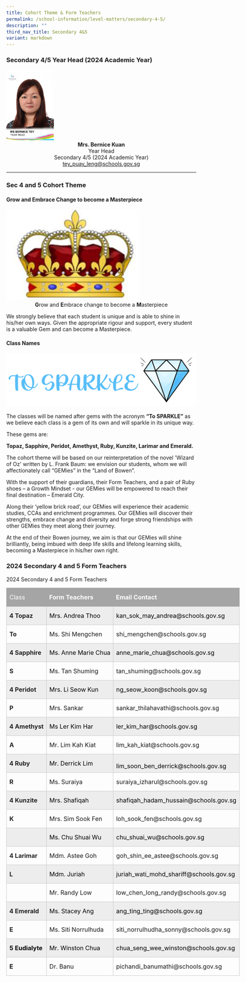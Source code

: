 ```yaml
---
title: Cohort Theme & Form Teachers
permalink: /school-information/level-matters/secondary-4-5/
description: ""
third_nav_title: Secondary 4&5
variant: markdown
---
```

### Secondary 4/5 Year Head (2024 Academic Year)

<img style="width:25%" src="/images/Our%20People/MS-BERNICE-TEY.jpeg">

<center><b>Mrs. Bernice Kuan</b><br>
Year Head <br>
Secondary 4/5 (2024 Academic Year)<br>
<a href="tey_puay_leng@schools.gov.sg">tey_puay_leng@schools.gov.sg</a></center>

<hr>

### Sec 4 and 5  Cohort Theme

#### Grow and Embrace Change to become a Masterpiece


<img style="width:70%" src="/images/Level%20Matters/S4n5/2024%20sec4n5%20cohort%20moto.jpg">

<center><b>G</b>row and <b>E</b>mbrace change to become a <b>M</b>asterpiece</center>
		 
We strongly believe that each student is unique and is able to shine in his/her own ways. Given the appropriate rigour and support, every student is a valuable Gem and can become a Masterpiece. 

  
#### Class Names

![](/images/Level%20Matters/S4n5/To_Sparkle_Transp.png)

The classes will be named after gems with the acronym&nbsp;**“To SPARKLE”**&nbsp;as we believe each class is a gem of its own and will sparkle in its unique way.
  

These gems are:&nbsp;

**Topaz, Sapphire, Peridot, Amethyst, Ruby, Kunzite, Larimar and Emerald.**

The cohort theme will be based on our reinterpretation of the novel 'Wizard of Oz' written by L. Frank Baum: we envision our students, whom we will affectionately call “GEMies” in the “Land of Bowen”.&nbsp;

With the support of their guardians, their Form Teachers, and a pair of Ruby shoes – a Growth Mindset - our GEMies will be empowered to reach their final destination – Emerald City.

Along their ‘yellow brick road’, our GEMies will experience their academic studies, CCAs and enrichment programmes. Our GEMies will discover their strengths, embrace change and diversity and forge strong friendships with other GEMies they meet along their journey.

At the end of their Bowen journey, we aim is that our GEMies will shine brilliantly, being imbued with deep life skills and lifelong learning skills, becoming a Masterpiece in his/her own right.

### 2024 Secondary 4 and 5 Form Teachers
2024 Secondary 4 and 5 Form Teachers

<table style="width:465.5pt;border-collapse:collapse;border:none;
 mso-border-alt:solid #C9C9C9 .5pt;mso-border-themecolor:accent3;mso-border-themetint:
 153;mso-yfti-tbllook:1184;mso-padding-alt:0cm 5.4pt 0cm 5.4pt" width="621" cellpadding="0" cellspacing="0" border="1" class="MsoTable15Grid4Accent3"><tbody><tr style="mso-yfti-irow:-1;mso-yfti-firstrow:yes;mso-yfti-lastfirstrow:yes;
  height:23.65pt"><td style="border:solid #A5A5A5 1.0pt;mso-border-themecolor:accent3;
  border-right:none;mso-border-top-alt:solid #A5A5A5 .5pt;mso-border-top-themecolor:
  accent3;mso-border-left-alt:solid #A5A5A5 .5pt;mso-border-left-themecolor:
  accent3;mso-border-bottom-alt:solid #A5A5A5 .5pt;mso-border-bottom-themecolor:
  accent3;background:#A5A5A5;mso-background-themecolor:accent3;padding:0cm 5.4pt 0cm 5.4pt;
  height:23.65pt"><p style="mso-margin-top-alt:auto;mso-margin-bottom-alt:auto;
  line-height:normal;mso-yfti-cnfc:5" class="MsoNormal"><span style="font-size:12.0pt;mso-fareast-font-family:
  &quot;Times New Roman&quot;;color:white;mso-themecolor:background1;mso-ansi-language:
  EN-SG">Class</span></p></td><td style="border-top:solid #A5A5A5 1.0pt;mso-border-top-themecolor:accent3;
  border-left:none;border-bottom:solid #A5A5A5 1.0pt;mso-border-bottom-themecolor:
  accent3;border-right:none;mso-border-top-alt:solid #A5A5A5 .5pt;mso-border-top-themecolor:
  accent3;mso-border-bottom-alt:solid #A5A5A5 .5pt;mso-border-bottom-themecolor:
  accent3;background:#A5A5A5;mso-background-themecolor:accent3;padding:0cm 5.4pt 0cm 5.4pt;
  height:23.65pt"><p style="mso-margin-top-alt:auto;mso-margin-bottom-alt:auto;
  line-height:normal;mso-yfti-cnfc:1" class="MsoNormal"><b><span style="font-size:12.0pt;
  mso-fareast-font-family:&quot;Times New Roman&quot;;color:white;mso-themecolor:background1;
  mso-ansi-language:EN-SG">Form Teachers</span></b></p></td><td style="border:solid #A5A5A5 1.0pt;mso-border-themecolor:accent3;
  border-left:none;mso-border-top-alt:solid #A5A5A5 .5pt;mso-border-top-themecolor:
  accent3;mso-border-bottom-alt:solid #A5A5A5 .5pt;mso-border-bottom-themecolor:
  accent3;mso-border-right-alt:solid #A5A5A5 .5pt;mso-border-right-themecolor:
  accent3;background:#A5A5A5;mso-background-themecolor:accent3;padding:0cm 5.4pt 0cm 5.4pt;
  height:23.65pt"><p style="mso-margin-top-alt:auto;mso-margin-bottom-alt:auto;
  line-height:normal;mso-yfti-cnfc:1" class="MsoNormal"><b><span style="font-size:12.0pt;
  mso-fareast-font-family:&quot;Times New Roman&quot;;color:white;mso-themecolor:background1;
  mso-ansi-language:EN-SG">Email Contact</span></b></p></td></tr><tr style="mso-yfti-irow:0;height:23.65pt"><td style="border:solid #C9C9C9 1.0pt;mso-border-themecolor:accent3;
  mso-border-themetint:153;border-top:none;mso-border-top-alt:solid #C9C9C9 .5pt;
  mso-border-top-themecolor:accent3;mso-border-top-themetint:153;mso-border-alt:
  solid #C9C9C9 .5pt;mso-border-themecolor:accent3;mso-border-themetint:153;
  background:#EDEDED;mso-background-themecolor:accent3;mso-background-themetint:
  51;padding:0cm 5.4pt 0cm 5.4pt;height:23.65pt"><p style="mso-margin-top-alt:auto;mso-margin-bottom-alt:auto;
  line-height:normal;mso-yfti-cnfc:68" class="MsoNormal"><b><span style="font-size:12.0pt;
  mso-fareast-font-family:&quot;Times New Roman&quot;;color:#222222;mso-ansi-language:
  EN-SG">4 Topaz</span></b><b><span style="font-size:12.0pt;mso-fareast-font-family:
  &quot;Times New Roman&quot;;mso-ansi-language:EN-SG"></span></b></p></td><td style="border-top:none;border-left:none;border-bottom:solid #C9C9C9 1.0pt;
  mso-border-bottom-themecolor:accent3;mso-border-bottom-themetint:153;
  border-right:solid #C9C9C9 1.0pt;mso-border-right-themecolor:accent3;
  mso-border-right-themetint:153;mso-border-top-alt:solid #C9C9C9 .5pt;
  mso-border-top-themecolor:accent3;mso-border-top-themetint:153;mso-border-left-alt:
  solid #C9C9C9 .5pt;mso-border-left-themecolor:accent3;mso-border-left-themetint:
  153;mso-border-alt:solid #C9C9C9 .5pt;mso-border-themecolor:accent3;
  mso-border-themetint:153;background:#EDEDED;mso-background-themecolor:accent3;
  mso-background-themetint:51;padding:0cm 5.4pt 0cm 5.4pt;height:23.65pt"><p style="mso-margin-top-alt:auto;mso-margin-bottom-alt:auto;
  line-height:normal;mso-yfti-cnfc:64" class="MsoNormal"><span style="font-size:12.0pt;
  mso-fareast-font-family:&quot;Times New Roman&quot;;color:black;mso-color-alt:windowtext;
  mso-ansi-language:EN-SG">Mrs. Andrea Thoo</span><span style="font-size:12.0pt;
  mso-fareast-font-family:&quot;Times New Roman&quot;;mso-ansi-language:EN-SG"></span></p></td><td style="border-top:none;border-left:none;border-bottom:solid #C9C9C9 1.0pt;
  mso-border-bottom-themecolor:accent3;mso-border-bottom-themetint:153;
  border-right:solid #C9C9C9 1.0pt;mso-border-right-themecolor:accent3;
  mso-border-right-themetint:153;mso-border-top-alt:solid #C9C9C9 .5pt;
  mso-border-top-themecolor:accent3;mso-border-top-themetint:153;mso-border-left-alt:
  solid #C9C9C9 .5pt;mso-border-left-themecolor:accent3;mso-border-left-themetint:
  153;mso-border-alt:solid #C9C9C9 .5pt;mso-border-themecolor:accent3;
  mso-border-themetint:153;background:#EDEDED;mso-background-themecolor:accent3;
  mso-background-themetint:51;padding:0cm 5.4pt 0cm 5.4pt;height:23.65pt"><p style="mso-margin-top-alt:auto;mso-margin-bottom-alt:auto;
  line-height:normal;mso-yfti-cnfc:64" class="MsoNormal"><span style="font-size:12.0pt;
  mso-fareast-font-family:&quot;Times New Roman&quot;;color:black;mso-color-alt:windowtext;
  mso-ansi-language:EN-SG">kan_sok_may_andrea@schools.gov.sg</span><span style="font-size:12.0pt;mso-fareast-font-family:&quot;Times New Roman&quot;;mso-ansi-language:
  EN-SG"></span></p></td></tr><tr style="mso-yfti-irow:1;height:22.95pt"><td style="border:solid #C9C9C9 1.0pt;mso-border-themecolor:accent3;
  mso-border-themetint:153;border-top:none;mso-border-top-alt:solid #C9C9C9 .5pt;
  mso-border-top-themecolor:accent3;mso-border-top-themetint:153;mso-border-alt:
  solid #C9C9C9 .5pt;mso-border-themecolor:accent3;mso-border-themetint:153;
  padding:0cm 5.4pt 0cm 5.4pt;height:22.95pt"><p style="mso-margin-top-alt:auto;mso-margin-bottom-alt:auto;
  line-height:normal;mso-yfti-cnfc:4" class="MsoNormal"><b><span style="font-size:12.0pt;
  mso-fareast-font-family:&quot;Times New Roman&quot;;color:#222222;mso-ansi-language:
  EN-SG">To</span></b><b><span style="font-size:12.0pt;mso-fareast-font-family:
  &quot;Times New Roman&quot;;mso-ansi-language:EN-SG"></span></b></p></td><td style="border-top:none;border-left:none;border-bottom:solid #C9C9C9 1.0pt;
  mso-border-bottom-themecolor:accent3;mso-border-bottom-themetint:153;
  border-right:solid #C9C9C9 1.0pt;mso-border-right-themecolor:accent3;
  mso-border-right-themetint:153;mso-border-top-alt:solid #C9C9C9 .5pt;
  mso-border-top-themecolor:accent3;mso-border-top-themetint:153;mso-border-left-alt:
  solid #C9C9C9 .5pt;mso-border-left-themecolor:accent3;mso-border-left-themetint:
  153;mso-border-alt:solid #C9C9C9 .5pt;mso-border-themecolor:accent3;
  mso-border-themetint:153;padding:0cm 5.4pt 0cm 5.4pt;height:22.95pt"><p style="mso-margin-top-alt:auto;mso-margin-bottom-alt:auto;
  line-height:normal" class="MsoNormal"><span style="font-size:12.0pt;mso-fareast-font-family:
  &quot;Times New Roman&quot;;mso-ansi-language:EN-SG">Ms. Shi Mengchen</span></p></td><td style="border-top:none;border-left:none;border-bottom:solid #C9C9C9 1.0pt;
  mso-border-bottom-themecolor:accent3;mso-border-bottom-themetint:153;
  border-right:solid #C9C9C9 1.0pt;mso-border-right-themecolor:accent3;
  mso-border-right-themetint:153;mso-border-top-alt:solid #C9C9C9 .5pt;
  mso-border-top-themecolor:accent3;mso-border-top-themetint:153;mso-border-left-alt:
  solid #C9C9C9 .5pt;mso-border-left-themecolor:accent3;mso-border-left-themetint:
  153;mso-border-alt:solid #C9C9C9 .5pt;mso-border-themecolor:accent3;
  mso-border-themetint:153;padding:0cm 5.4pt 0cm 5.4pt;height:22.95pt"><p style="mso-margin-top-alt:auto;mso-margin-bottom-alt:auto;
  line-height:normal" class="MsoNormal"><span style="font-size:12.0pt;mso-fareast-font-family:
  &quot;Times New Roman&quot;;mso-ansi-language:EN-SG">shi_mengchen@schools.gov.sg</span></p></td></tr><tr style="mso-yfti-irow:2;height:23.65pt"><td style="border:solid #C9C9C9 1.0pt;mso-border-themecolor:accent3;
  mso-border-themetint:153;border-top:none;mso-border-top-alt:solid #C9C9C9 .5pt;
  mso-border-top-themecolor:accent3;mso-border-top-themetint:153;mso-border-alt:
  solid #C9C9C9 .5pt;mso-border-themecolor:accent3;mso-border-themetint:153;
  background:#EDEDED;mso-background-themecolor:accent3;mso-background-themetint:
  51;padding:0cm 5.4pt 0cm 5.4pt;height:23.65pt"><p style="mso-margin-top-alt:auto;mso-margin-bottom-alt:auto;
  line-height:normal;mso-yfti-cnfc:68" class="MsoNormal"><b><span style="font-size:12.0pt;
  mso-fareast-font-family:&quot;Times New Roman&quot;;color:#222222;mso-ansi-language:
  EN-SG">4 Sapphire</span></b><b><span style="font-size:12.0pt;mso-fareast-font-family:
  &quot;Times New Roman&quot;;mso-ansi-language:EN-SG"></span></b></p></td><td style="border-top:none;border-left:none;border-bottom:solid #C9C9C9 1.0pt;
  mso-border-bottom-themecolor:accent3;mso-border-bottom-themetint:153;
  border-right:solid #C9C9C9 1.0pt;mso-border-right-themecolor:accent3;
  mso-border-right-themetint:153;mso-border-top-alt:solid #C9C9C9 .5pt;
  mso-border-top-themecolor:accent3;mso-border-top-themetint:153;mso-border-left-alt:
  solid #C9C9C9 .5pt;mso-border-left-themecolor:accent3;mso-border-left-themetint:
  153;mso-border-alt:solid #C9C9C9 .5pt;mso-border-themecolor:accent3;
  mso-border-themetint:153;background:#EDEDED;mso-background-themecolor:accent3;
  mso-background-themetint:51;padding:0cm 5.4pt 0cm 5.4pt;height:23.65pt"><p style="mso-margin-top-alt:auto;mso-margin-bottom-alt:auto;
  line-height:normal;mso-yfti-cnfc:64" class="MsoNormal"><span style="font-size:12.0pt;
  mso-fareast-font-family:&quot;Times New Roman&quot;;color:black;mso-color-alt:windowtext;
  mso-ansi-language:EN-SG">Ms. Anne Marie Chua</span><span style="font-size:
  12.0pt;mso-fareast-font-family:&quot;Times New Roman&quot;;mso-ansi-language:EN-SG"></span></p></td><td style="border-top:none;border-left:none;border-bottom:solid #C9C9C9 1.0pt;
  mso-border-bottom-themecolor:accent3;mso-border-bottom-themetint:153;
  border-right:solid #C9C9C9 1.0pt;mso-border-right-themecolor:accent3;
  mso-border-right-themetint:153;mso-border-top-alt:solid #C9C9C9 .5pt;
  mso-border-top-themecolor:accent3;mso-border-top-themetint:153;mso-border-left-alt:
  solid #C9C9C9 .5pt;mso-border-left-themecolor:accent3;mso-border-left-themetint:
  153;mso-border-alt:solid #C9C9C9 .5pt;mso-border-themecolor:accent3;
  mso-border-themetint:153;background:#EDEDED;mso-background-themecolor:accent3;
  mso-background-themetint:51;padding:0cm 5.4pt 0cm 5.4pt;height:23.65pt"><p style="mso-margin-top-alt:auto;mso-margin-bottom-alt:auto;
  line-height:normal;mso-yfti-cnfc:64" class="MsoNormal"><span style="font-size:12.0pt;
  mso-fareast-font-family:&quot;Times New Roman&quot;;color:black;mso-color-alt:windowtext;
  mso-ansi-language:EN-SG">anne_marie_chua@schools.gov.sg</span><span style="font-size:12.0pt;mso-fareast-font-family:&quot;Times New Roman&quot;;mso-ansi-language:
  EN-SG"></span></p></td></tr><tr style="mso-yfti-irow:3;height:22.95pt"><td style="border:solid #C9C9C9 1.0pt;mso-border-themecolor:accent3;
  mso-border-themetint:153;border-top:none;mso-border-top-alt:solid #C9C9C9 .5pt;
  mso-border-top-themecolor:accent3;mso-border-top-themetint:153;mso-border-alt:
  solid #C9C9C9 .5pt;mso-border-themecolor:accent3;mso-border-themetint:153;
  padding:0cm 5.4pt 0cm 5.4pt;height:22.95pt"><p style="mso-margin-top-alt:auto;mso-margin-bottom-alt:auto;
  line-height:normal;mso-yfti-cnfc:4" class="MsoNormal"><b><span style="font-size:12.0pt;
  mso-fareast-font-family:&quot;Times New Roman&quot;;color:#222222;mso-ansi-language:
  EN-SG">S</span></b><b><span style="font-size:12.0pt;mso-fareast-font-family:
  &quot;Times New Roman&quot;;mso-ansi-language:EN-SG"></span></b></p></td><td style="border-top:none;border-left:none;border-bottom:solid #C9C9C9 1.0pt;
  mso-border-bottom-themecolor:accent3;mso-border-bottom-themetint:153;
  border-right:solid #C9C9C9 1.0pt;mso-border-right-themecolor:accent3;
  mso-border-right-themetint:153;mso-border-top-alt:solid #C9C9C9 .5pt;
  mso-border-top-themecolor:accent3;mso-border-top-themetint:153;mso-border-left-alt:
  solid #C9C9C9 .5pt;mso-border-left-themecolor:accent3;mso-border-left-themetint:
  153;mso-border-alt:solid #C9C9C9 .5pt;mso-border-themecolor:accent3;
  mso-border-themetint:153;padding:0cm 5.4pt 0cm 5.4pt;height:22.95pt"><p style="mso-margin-top-alt:auto;mso-margin-bottom-alt:auto;
  line-height:normal" class="MsoNormal"><span style="font-size:12.0pt;mso-fareast-font-family:
  &quot;Times New Roman&quot;;mso-ansi-language:EN-SG">Ms. Tan Shuming</span></p></td><td style="border-top:none;border-left:none;border-bottom:solid #C9C9C9 1.0pt;
  mso-border-bottom-themecolor:accent3;mso-border-bottom-themetint:153;
  border-right:solid #C9C9C9 1.0pt;mso-border-right-themecolor:accent3;
  mso-border-right-themetint:153;mso-border-top-alt:solid #C9C9C9 .5pt;
  mso-border-top-themecolor:accent3;mso-border-top-themetint:153;mso-border-left-alt:
  solid #C9C9C9 .5pt;mso-border-left-themecolor:accent3;mso-border-left-themetint:
  153;mso-border-alt:solid #C9C9C9 .5pt;mso-border-themecolor:accent3;
  mso-border-themetint:153;padding:0cm 5.4pt 0cm 5.4pt;height:22.95pt"><p style="mso-margin-top-alt:auto;mso-margin-bottom-alt:auto;
  line-height:normal" class="MsoNormal"><span style="font-size:12.0pt;mso-fareast-font-family:
  &quot;Times New Roman&quot;;mso-ansi-language:EN-SG">tan_shuming@schools.gov.sg</span></p></td></tr><tr style="mso-yfti-irow:4;height:23.65pt"><td style="border:solid #C9C9C9 1.0pt;mso-border-themecolor:accent3;
  mso-border-themetint:153;border-top:none;mso-border-top-alt:solid #C9C9C9 .5pt;
  mso-border-top-themecolor:accent3;mso-border-top-themetint:153;mso-border-alt:
  solid #C9C9C9 .5pt;mso-border-themecolor:accent3;mso-border-themetint:153;
  background:#EDEDED;mso-background-themecolor:accent3;mso-background-themetint:
  51;padding:0cm 5.4pt 0cm 5.4pt;height:23.65pt"><p style="mso-margin-top-alt:auto;mso-margin-bottom-alt:auto;
  line-height:normal;mso-yfti-cnfc:68" class="MsoNormal"><b><span style="font-size:12.0pt;
  mso-fareast-font-family:&quot;Times New Roman&quot;;color:#222222;mso-ansi-language:
  EN-SG">4 Peridot</span></b></p></td><td style="border-top:none;border-left:none;border-bottom:solid #C9C9C9 1.0pt;
  mso-border-bottom-themecolor:accent3;mso-border-bottom-themetint:153;
  border-right:solid #C9C9C9 1.0pt;mso-border-right-themecolor:accent3;
  mso-border-right-themetint:153;mso-border-top-alt:solid #C9C9C9 .5pt;
  mso-border-top-themecolor:accent3;mso-border-top-themetint:153;mso-border-left-alt:
  solid #C9C9C9 .5pt;mso-border-left-themecolor:accent3;mso-border-left-themetint:
  153;mso-border-alt:solid #C9C9C9 .5pt;mso-border-themecolor:accent3;
  mso-border-themetint:153;background:#EDEDED;mso-background-themecolor:accent3;
  mso-background-themetint:51;padding:0cm 5.4pt 0cm 5.4pt;height:23.65pt"><p style="mso-margin-top-alt:auto;mso-margin-bottom-alt:auto;
  line-height:normal;mso-yfti-cnfc:64" class="MsoNormal"><span style="font-size:12.0pt;
  mso-fareast-font-family:&quot;Times New Roman&quot;;color:black;mso-color-alt:windowtext;
  mso-ansi-language:EN-SG">Mrs. Li Seow Kun</span><span style="font-size:12.0pt;
  mso-fareast-font-family:&quot;Times New Roman&quot;;mso-ansi-language:EN-SG"></span></p></td><td style="border-top:none;border-left:none;border-bottom:solid #C9C9C9 1.0pt;
  mso-border-bottom-themecolor:accent3;mso-border-bottom-themetint:153;
  border-right:solid #C9C9C9 1.0pt;mso-border-right-themecolor:accent3;
  mso-border-right-themetint:153;mso-border-top-alt:solid #C9C9C9 .5pt;
  mso-border-top-themecolor:accent3;mso-border-top-themetint:153;mso-border-left-alt:
  solid #C9C9C9 .5pt;mso-border-left-themecolor:accent3;mso-border-left-themetint:
  153;mso-border-alt:solid #C9C9C9 .5pt;mso-border-themecolor:accent3;
  mso-border-themetint:153;background:#EDEDED;mso-background-themecolor:accent3;
  mso-background-themetint:51;padding:0cm 5.4pt 0cm 5.4pt;height:23.65pt"><p style="mso-margin-top-alt:auto;mso-margin-bottom-alt:auto;
  line-height:normal;mso-yfti-cnfc:64" class="MsoNormal"><span style="font-size:12.0pt;
  mso-fareast-font-family:&quot;Times New Roman&quot;;color:black;mso-color-alt:windowtext;
  mso-ansi-language:EN-SG">ng_seow_koon@schools.gov.sg</span><span style="font-size:12.0pt;mso-fareast-font-family:&quot;Times New Roman&quot;;mso-ansi-language:
  EN-SG"></span></p></td></tr><tr style="mso-yfti-irow:5;height:23.65pt"><td style="border:solid #C9C9C9 1.0pt;mso-border-themecolor:accent3;
  mso-border-themetint:153;border-top:none;mso-border-top-alt:solid #C9C9C9 .5pt;
  mso-border-top-themecolor:accent3;mso-border-top-themetint:153;mso-border-alt:
  solid #C9C9C9 .5pt;mso-border-themecolor:accent3;mso-border-themetint:153;
  padding:0cm 5.4pt 0cm 5.4pt;height:23.65pt"><p style="mso-margin-top-alt:auto;mso-margin-bottom-alt:auto;
  line-height:normal;mso-yfti-cnfc:4" class="MsoNormal"><b><span style="font-size:12.0pt;
  mso-fareast-font-family:&quot;Times New Roman&quot;;color:#222222;mso-ansi-language:
  EN-SG">P</span></b><b><span style="font-size:12.0pt;mso-fareast-font-family:
  &quot;Times New Roman&quot;;mso-ansi-language:EN-SG"></span></b></p></td><td style="border-top:none;border-left:none;border-bottom:solid #C9C9C9 1.0pt;
  mso-border-bottom-themecolor:accent3;mso-border-bottom-themetint:153;
  border-right:solid #C9C9C9 1.0pt;mso-border-right-themecolor:accent3;
  mso-border-right-themetint:153;mso-border-top-alt:solid #C9C9C9 .5pt;
  mso-border-top-themecolor:accent3;mso-border-top-themetint:153;mso-border-left-alt:
  solid #C9C9C9 .5pt;mso-border-left-themecolor:accent3;mso-border-left-themetint:
  153;mso-border-alt:solid #C9C9C9 .5pt;mso-border-themecolor:accent3;
  mso-border-themetint:153;padding:0cm 5.4pt 0cm 5.4pt;height:23.65pt"><p style="mso-margin-top-alt:auto;mso-margin-bottom-alt:auto;
  line-height:normal" class="MsoNormal"><span style="font-size:12.0pt;mso-fareast-font-family:
  &quot;Times New Roman&quot;;mso-ansi-language:EN-SG">Mrs. Sankar</span></p></td><td style="border-top:none;border-left:none;border-bottom:solid #C9C9C9 1.0pt;
  mso-border-bottom-themecolor:accent3;mso-border-bottom-themetint:153;
  border-right:solid #C9C9C9 1.0pt;mso-border-right-themecolor:accent3;
  mso-border-right-themetint:153;mso-border-top-alt:solid #C9C9C9 .5pt;
  mso-border-top-themecolor:accent3;mso-border-top-themetint:153;mso-border-left-alt:
  solid #C9C9C9 .5pt;mso-border-left-themecolor:accent3;mso-border-left-themetint:
  153;mso-border-alt:solid #C9C9C9 .5pt;mso-border-themecolor:accent3;
  mso-border-themetint:153;padding:0cm 5.4pt 0cm 5.4pt;height:23.65pt"><p style="mso-margin-top-alt:auto;mso-margin-bottom-alt:auto;
  line-height:normal" class="MsoNormal"><span style="font-size:12.0pt;mso-fareast-font-family:
  &quot;Times New Roman&quot;;mso-ansi-language:EN-SG">sankar_thilahavathi@schools.gov.sg</span></p></td></tr><tr style="mso-yfti-irow:6;height:22.95pt"><td style="border:solid #C9C9C9 1.0pt;mso-border-themecolor:accent3;
  mso-border-themetint:153;border-top:none;mso-border-top-alt:solid #C9C9C9 .5pt;
  mso-border-top-themecolor:accent3;mso-border-top-themetint:153;mso-border-alt:
  solid #C9C9C9 .5pt;mso-border-themecolor:accent3;mso-border-themetint:153;
  background:#EDEDED;mso-background-themecolor:accent3;mso-background-themetint:
  51;padding:0cm 5.4pt 0cm 5.4pt;height:22.95pt"><p style="mso-margin-top-alt:auto;mso-margin-bottom-alt:auto;
  line-height:normal;mso-yfti-cnfc:68" class="MsoNormal"><b><span style="font-size:12.0pt;
  mso-fareast-font-family:&quot;Times New Roman&quot;;color:#222222;mso-ansi-language:
  EN-SG">4 Amethyst</span></b><b><span style="font-size:12.0pt;mso-fareast-font-family:
  &quot;Times New Roman&quot;;mso-ansi-language:EN-SG"></span></b></p></td><td style="border-top:none;border-left:none;border-bottom:solid #C9C9C9 1.0pt;
  mso-border-bottom-themecolor:accent3;mso-border-bottom-themetint:153;
  border-right:solid #C9C9C9 1.0pt;mso-border-right-themecolor:accent3;
  mso-border-right-themetint:153;mso-border-top-alt:solid #C9C9C9 .5pt;
  mso-border-top-themecolor:accent3;mso-border-top-themetint:153;mso-border-left-alt:
  solid #C9C9C9 .5pt;mso-border-left-themecolor:accent3;mso-border-left-themetint:
  153;mso-border-alt:solid #C9C9C9 .5pt;mso-border-themecolor:accent3;
  mso-border-themetint:153;background:#EDEDED;mso-background-themecolor:accent3;
  mso-background-themetint:51;padding:0cm 5.4pt 0cm 5.4pt;height:22.95pt"><p style="mso-margin-top-alt:auto;mso-margin-bottom-alt:auto;
  line-height:normal;mso-yfti-cnfc:64" class="MsoNormal"><span style="font-size:12.0pt;
  mso-fareast-font-family:&quot;Times New Roman&quot;;color:black;mso-color-alt:windowtext;
  mso-ansi-language:EN-SG">Ms Ler Kim Har</span><span style="font-size:12.0pt;
  mso-fareast-font-family:&quot;Times New Roman&quot;;mso-ansi-language:EN-SG"></span></p></td><td style="border-top:none;border-left:none;border-bottom:solid #C9C9C9 1.0pt;
  mso-border-bottom-themecolor:accent3;mso-border-bottom-themetint:153;
  border-right:solid #C9C9C9 1.0pt;mso-border-right-themecolor:accent3;
  mso-border-right-themetint:153;mso-border-top-alt:solid #C9C9C9 .5pt;
  mso-border-top-themecolor:accent3;mso-border-top-themetint:153;mso-border-left-alt:
  solid #C9C9C9 .5pt;mso-border-left-themecolor:accent3;mso-border-left-themetint:
  153;mso-border-alt:solid #C9C9C9 .5pt;mso-border-themecolor:accent3;
  mso-border-themetint:153;background:#EDEDED;mso-background-themecolor:accent3;
  mso-background-themetint:51;padding:0cm 5.4pt 0cm 5.4pt;height:22.95pt"><p style="mso-margin-top-alt:auto;mso-margin-bottom-alt:auto;
  line-height:normal;mso-yfti-cnfc:64" class="MsoNormal"><span style="font-size:12.0pt;
  mso-fareast-font-family:&quot;Times New Roman&quot;;color:black;mso-color-alt:windowtext;
  mso-ansi-language:EN-SG">ler_kim_har@schools.gov.sg</span><span style="font-size:12.0pt;mso-fareast-font-family:&quot;Times New Roman&quot;;mso-ansi-language:
  EN-SG"></span></p></td></tr><tr style="mso-yfti-irow:7;height:23.65pt"><td style="border:solid #C9C9C9 1.0pt;mso-border-themecolor:accent3;
  mso-border-themetint:153;border-top:none;mso-border-top-alt:solid #C9C9C9 .5pt;
  mso-border-top-themecolor:accent3;mso-border-top-themetint:153;mso-border-alt:
  solid #C9C9C9 .5pt;mso-border-themecolor:accent3;mso-border-themetint:153;
  padding:0cm 5.4pt 0cm 5.4pt;height:23.65pt"><p style="mso-margin-top-alt:auto;mso-margin-bottom-alt:auto;
  line-height:normal;mso-yfti-cnfc:4" class="MsoNormal"><b><span style="font-size:12.0pt;
  mso-fareast-font-family:&quot;Times New Roman&quot;;color:#222222;mso-ansi-language:
  EN-SG">A</span></b><b><span style="font-size:12.0pt;mso-fareast-font-family:
  &quot;Times New Roman&quot;;mso-ansi-language:EN-SG"></span></b></p></td><td style="border-top:none;border-left:none;border-bottom:solid #C9C9C9 1.0pt;
  mso-border-bottom-themecolor:accent3;mso-border-bottom-themetint:153;
  border-right:solid #C9C9C9 1.0pt;mso-border-right-themecolor:accent3;
  mso-border-right-themetint:153;mso-border-top-alt:solid #C9C9C9 .5pt;
  mso-border-top-themecolor:accent3;mso-border-top-themetint:153;mso-border-left-alt:
  solid #C9C9C9 .5pt;mso-border-left-themecolor:accent3;mso-border-left-themetint:
  153;mso-border-alt:solid #C9C9C9 .5pt;mso-border-themecolor:accent3;
  mso-border-themetint:153;padding:0cm 5.4pt 0cm 5.4pt;height:23.65pt"><p style="mso-margin-top-alt:auto;mso-margin-bottom-alt:auto;
  line-height:normal" class="MsoNormal"><span style="font-size:12.0pt;mso-fareast-font-family:
  &quot;Times New Roman&quot;;mso-ansi-language:EN-SG">Mr. Lim Kah Kiat</span></p></td><td style="border-top:none;border-left:none;border-bottom:solid #C9C9C9 1.0pt;
  mso-border-bottom-themecolor:accent3;mso-border-bottom-themetint:153;
  border-right:solid #C9C9C9 1.0pt;mso-border-right-themecolor:accent3;
  mso-border-right-themetint:153;mso-border-top-alt:solid #C9C9C9 .5pt;
  mso-border-top-themecolor:accent3;mso-border-top-themetint:153;mso-border-left-alt:
  solid #C9C9C9 .5pt;mso-border-left-themecolor:accent3;mso-border-left-themetint:
  153;mso-border-alt:solid #C9C9C9 .5pt;mso-border-themecolor:accent3;
  mso-border-themetint:153;padding:0cm 5.4pt 0cm 5.4pt;height:23.65pt"><p style="mso-margin-top-alt:auto;mso-margin-bottom-alt:auto;
  line-height:normal" class="MsoNormal"><span style="font-size:12.0pt;mso-fareast-font-family:
  &quot;Times New Roman&quot;;mso-ansi-language:EN-SG">lim_kah_kiat@schools.gov.sg</span></p></td></tr><tr style="mso-yfti-irow:8;height:22.95pt"><td style="border:solid #C9C9C9 1.0pt;mso-border-themecolor:accent3;
  mso-border-themetint:153;border-top:none;mso-border-top-alt:solid #C9C9C9 .5pt;
  mso-border-top-themecolor:accent3;mso-border-top-themetint:153;mso-border-alt:
  solid #C9C9C9 .5pt;mso-border-themecolor:accent3;mso-border-themetint:153;
  background:#EDEDED;mso-background-themecolor:accent3;mso-background-themetint:
  51;padding:0cm 5.4pt 0cm 5.4pt;height:22.95pt"><p style="mso-margin-top-alt:auto;mso-margin-bottom-alt:auto;
  line-height:normal;mso-yfti-cnfc:68" class="MsoNormal"><b><span style="font-size:12.0pt;
  mso-fareast-font-family:&quot;Times New Roman&quot;;color:#222222;mso-ansi-language:
  EN-SG">4 Ruby</span></b><b><span style="font-size:12.0pt;mso-fareast-font-family:
  &quot;Times New Roman&quot;;mso-ansi-language:EN-SG"></span></b></p></td><td style="border-top:none;border-left:none;border-bottom:solid #C9C9C9 1.0pt;
  mso-border-bottom-themecolor:accent3;mso-border-bottom-themetint:153;
  border-right:solid #C9C9C9 1.0pt;mso-border-right-themecolor:accent3;
  mso-border-right-themetint:153;mso-border-top-alt:solid #C9C9C9 .5pt;
  mso-border-top-themecolor:accent3;mso-border-top-themetint:153;mso-border-left-alt:
  solid #C9C9C9 .5pt;mso-border-left-themecolor:accent3;mso-border-left-themetint:
  153;mso-border-alt:solid #C9C9C9 .5pt;mso-border-themecolor:accent3;
  mso-border-themetint:153;background:#EDEDED;mso-background-themecolor:accent3;
  mso-background-themetint:51;padding:0cm 5.4pt 0cm 5.4pt;height:22.95pt"><p style="mso-margin-top-alt:auto;mso-margin-bottom-alt:auto;
  line-height:normal;mso-yfti-cnfc:64" class="MsoNormal"><span style="font-size:12.0pt;
  mso-fareast-font-family:&quot;Times New Roman&quot;;color:black;mso-color-alt:windowtext;
  mso-ansi-language:EN-SG">Mr. Derrick Lim</span><span style="font-size:12.0pt;
  mso-fareast-font-family:&quot;Times New Roman&quot;;mso-ansi-language:EN-SG"></span></p></td><td style="border-top:none;border-left:none;border-bottom:solid #C9C9C9 1.0pt;
  mso-border-bottom-themecolor:accent3;mso-border-bottom-themetint:153;
  border-right:solid #C9C9C9 1.0pt;mso-border-right-themecolor:accent3;
  mso-border-right-themetint:153;mso-border-top-alt:solid #C9C9C9 .5pt;
  mso-border-top-themecolor:accent3;mso-border-top-themetint:153;mso-border-left-alt:
  solid #C9C9C9 .5pt;mso-border-left-themecolor:accent3;mso-border-left-themetint:
  153;mso-border-alt:solid #C9C9C9 .5pt;mso-border-themecolor:accent3;
  mso-border-themetint:153;background:#EDEDED;mso-background-themecolor:accent3;
  mso-background-themetint:51;padding:0cm 5.4pt 0cm 5.4pt;height:22.95pt"><p style="margin-bottom:0cm;line-height:normal;mso-yfti-cnfc:
  64" class="MsoNormal"><span style="font-size:12.0pt;mso-fareast-font-family:&quot;Times New Roman&quot;;
  color:black;mso-color-alt:windowtext;mso-ansi-language:EN-SG">lim_soon_ben_derrick@schools.gov.sg</span><span style="font-size:12.0pt;mso-fareast-font-family:&quot;Times New Roman&quot;;mso-ansi-language:
  EN-SG"></span></p></td></tr><tr style="mso-yfti-irow:9;height:23.65pt"><td style="border:solid #C9C9C9 1.0pt;mso-border-themecolor:accent3;
  mso-border-themetint:153;border-top:none;mso-border-top-alt:solid #C9C9C9 .5pt;
  mso-border-top-themecolor:accent3;mso-border-top-themetint:153;mso-border-alt:
  solid #C9C9C9 .5pt;mso-border-themecolor:accent3;mso-border-themetint:153;
  padding:0cm 5.4pt 0cm 5.4pt;height:23.65pt"><p style="mso-margin-top-alt:auto;mso-margin-bottom-alt:auto;
  line-height:normal;mso-yfti-cnfc:4" class="MsoNormal"><b><span style="font-size:12.0pt;
  mso-fareast-font-family:&quot;Times New Roman&quot;;color:#222222;mso-ansi-language:
  EN-SG">R</span></b><b><span style="font-size:12.0pt;mso-fareast-font-family:
  &quot;Times New Roman&quot;;mso-ansi-language:EN-SG"></span></b></p></td><td style="border-top:none;border-left:none;border-bottom:solid #C9C9C9 1.0pt;
  mso-border-bottom-themecolor:accent3;mso-border-bottom-themetint:153;
  border-right:solid #C9C9C9 1.0pt;mso-border-right-themecolor:accent3;
  mso-border-right-themetint:153;mso-border-top-alt:solid #C9C9C9 .5pt;
  mso-border-top-themecolor:accent3;mso-border-top-themetint:153;mso-border-left-alt:
  solid #C9C9C9 .5pt;mso-border-left-themecolor:accent3;mso-border-left-themetint:
  153;mso-border-alt:solid #C9C9C9 .5pt;mso-border-themecolor:accent3;
  mso-border-themetint:153;padding:0cm 5.4pt 0cm 5.4pt;height:23.65pt"><p style="mso-margin-top-alt:auto;mso-margin-bottom-alt:auto;
  line-height:normal" class="MsoNormal"><span style="font-size:12.0pt;mso-fareast-font-family:
  &quot;Times New Roman&quot;;mso-ansi-language:EN-SG">Ms. Suraiya</span></p></td><td style="border-top:none;border-left:none;border-bottom:solid #C9C9C9 1.0pt;
  mso-border-bottom-themecolor:accent3;mso-border-bottom-themetint:153;
  border-right:solid #C9C9C9 1.0pt;mso-border-right-themecolor:accent3;
  mso-border-right-themetint:153;mso-border-top-alt:solid #C9C9C9 .5pt;
  mso-border-top-themecolor:accent3;mso-border-top-themetint:153;mso-border-left-alt:
  solid #C9C9C9 .5pt;mso-border-left-themecolor:accent3;mso-border-left-themetint:
  153;mso-border-alt:solid #C9C9C9 .5pt;mso-border-themecolor:accent3;
  mso-border-themetint:153;padding:0cm 5.4pt 0cm 5.4pt;height:23.65pt"><p style="mso-margin-top-alt:auto;mso-margin-bottom-alt:auto;
  line-height:normal" class="MsoNormal"><span style="font-size:12.0pt;mso-fareast-font-family:
  &quot;Times New Roman&quot;;mso-ansi-language:EN-SG">suraiya_izharul@schools.gov.sg</span></p></td></tr><tr style="mso-yfti-irow:10;height:22.95pt"><td style="border:solid #C9C9C9 1.0pt;mso-border-themecolor:accent3;
  mso-border-themetint:153;border-top:none;mso-border-top-alt:solid #C9C9C9 .5pt;
  mso-border-top-themecolor:accent3;mso-border-top-themetint:153;mso-border-alt:
  solid #C9C9C9 .5pt;mso-border-themecolor:accent3;mso-border-themetint:153;
  background:#EDEDED;mso-background-themecolor:accent3;mso-background-themetint:
  51;padding:0cm 5.4pt 0cm 5.4pt;height:22.95pt"><p style="mso-margin-top-alt:auto;mso-margin-bottom-alt:auto;
  line-height:normal;mso-yfti-cnfc:68" class="MsoNormal"><b><span style="font-size:12.0pt;
  mso-fareast-font-family:&quot;Times New Roman&quot;;color:#222222;mso-ansi-language:
  EN-SG">4 Kunzite</span></b><b><span style="font-size:12.0pt;mso-fareast-font-family:
  &quot;Times New Roman&quot;;mso-ansi-language:EN-SG"></span></b></p></td><td style="border-top:none;border-left:none;border-bottom:solid #C9C9C9 1.0pt;
  mso-border-bottom-themecolor:accent3;mso-border-bottom-themetint:153;
  border-right:solid #C9C9C9 1.0pt;mso-border-right-themecolor:accent3;
  mso-border-right-themetint:153;mso-border-top-alt:solid #C9C9C9 .5pt;
  mso-border-top-themecolor:accent3;mso-border-top-themetint:153;mso-border-left-alt:
  solid #C9C9C9 .5pt;mso-border-left-themecolor:accent3;mso-border-left-themetint:
  153;mso-border-alt:solid #C9C9C9 .5pt;mso-border-themecolor:accent3;
  mso-border-themetint:153;background:#EDEDED;mso-background-themecolor:accent3;
  mso-background-themetint:51;padding:0cm 5.4pt 0cm 5.4pt;height:22.95pt"><p style="mso-margin-top-alt:auto;mso-margin-bottom-alt:auto;
  line-height:normal;mso-yfti-cnfc:64" class="MsoNormal"><span style="font-size:12.0pt;
  mso-fareast-font-family:&quot;Times New Roman&quot;;color:black;mso-color-alt:windowtext;
  mso-ansi-language:EN-SG">Mrs. Shafiqah</span><span style="font-size:12.0pt;
  mso-fareast-font-family:&quot;Times New Roman&quot;;mso-ansi-language:EN-SG"></span></p></td><td style="border-top:none;border-left:none;border-bottom:solid #C9C9C9 1.0pt;
  mso-border-bottom-themecolor:accent3;mso-border-bottom-themetint:153;
  border-right:solid #C9C9C9 1.0pt;mso-border-right-themecolor:accent3;
  mso-border-right-themetint:153;mso-border-top-alt:solid #C9C9C9 .5pt;
  mso-border-top-themecolor:accent3;mso-border-top-themetint:153;mso-border-left-alt:
  solid #C9C9C9 .5pt;mso-border-left-themecolor:accent3;mso-border-left-themetint:
  153;mso-border-alt:solid #C9C9C9 .5pt;mso-border-themecolor:accent3;
  mso-border-themetint:153;background:#EDEDED;mso-background-themecolor:accent3;
  mso-background-themetint:51;padding:0cm 5.4pt 0cm 5.4pt;height:22.95pt"><p style="mso-margin-top-alt:auto;mso-margin-bottom-alt:auto;
  line-height:normal;mso-yfti-cnfc:64" class="MsoNormal"><span style="font-size:12.0pt;
  mso-fareast-font-family:&quot;Times New Roman&quot;;color:black;mso-color-alt:windowtext;
  mso-ansi-language:EN-SG">shafiqah_hadam_hussain@schools.gov.sg</span><span style="font-size:12.0pt;mso-fareast-font-family:&quot;Times New Roman&quot;;mso-ansi-language:
  EN-SG"></span></p></td></tr><tr style="mso-yfti-irow:11;height:23.65pt"><td style="border:solid #C9C9C9 1.0pt;mso-border-themecolor:accent3;
  mso-border-themetint:153;border-top:none;mso-border-top-alt:solid #C9C9C9 .5pt;
  mso-border-top-themecolor:accent3;mso-border-top-themetint:153;mso-border-alt:
  solid #C9C9C9 .5pt;mso-border-themecolor:accent3;mso-border-themetint:153;
  padding:0cm 5.4pt 0cm 5.4pt;height:23.65pt"><p style="mso-margin-top-alt:auto;mso-margin-bottom-alt:auto;
  line-height:normal;mso-yfti-cnfc:4" class="MsoNormal"><b><span style="font-size:12.0pt;
  mso-fareast-font-family:&quot;Times New Roman&quot;;color:#222222;mso-ansi-language:
  EN-SG">K</span></b><b><span style="font-size:12.0pt;mso-fareast-font-family:
  &quot;Times New Roman&quot;;mso-ansi-language:EN-SG"></span></b></p></td><td style="border-top:none;border-left:none;border-bottom:solid #C9C9C9 1.0pt;
  mso-border-bottom-themecolor:accent3;mso-border-bottom-themetint:153;
  border-right:solid #C9C9C9 1.0pt;mso-border-right-themecolor:accent3;
  mso-border-right-themetint:153;mso-border-top-alt:solid #C9C9C9 .5pt;
  mso-border-top-themecolor:accent3;mso-border-top-themetint:153;mso-border-left-alt:
  solid #C9C9C9 .5pt;mso-border-left-themecolor:accent3;mso-border-left-themetint:
  153;mso-border-alt:solid #C9C9C9 .5pt;mso-border-themecolor:accent3;
  mso-border-themetint:153;padding:0cm 5.4pt 0cm 5.4pt;height:23.65pt"><p style="mso-margin-top-alt:auto;mso-margin-bottom-alt:auto;
  line-height:normal" class="MsoNormal"><span style="font-size:12.0pt;mso-fareast-font-family:
  &quot;Times New Roman&quot;;mso-ansi-language:EN-SG">Mrs. Sim Sook Fen</span></p></td><td style="border-top:none;border-left:none;border-bottom:solid #C9C9C9 1.0pt;
  mso-border-bottom-themecolor:accent3;mso-border-bottom-themetint:153;
  border-right:solid #C9C9C9 1.0pt;mso-border-right-themecolor:accent3;
  mso-border-right-themetint:153;mso-border-top-alt:solid #C9C9C9 .5pt;
  mso-border-top-themecolor:accent3;mso-border-top-themetint:153;mso-border-left-alt:
  solid #C9C9C9 .5pt;mso-border-left-themecolor:accent3;mso-border-left-themetint:
  153;mso-border-alt:solid #C9C9C9 .5pt;mso-border-themecolor:accent3;
  mso-border-themetint:153;padding:0cm 5.4pt 0cm 5.4pt;height:23.65pt"><p style="mso-margin-top-alt:auto;mso-margin-bottom-alt:auto;
  line-height:normal" class="MsoNormal"><span style="font-size:12.0pt;mso-fareast-font-family:
  &quot;Times New Roman&quot;;mso-ansi-language:EN-SG">loh_sook_fen@schools.gov.sg</span></p></td></tr><tr style="mso-yfti-irow:12;height:22.95pt"><td style="border:solid #C9C9C9 1.0pt;mso-border-themecolor:accent3;
  mso-border-themetint:153;border-top:none;mso-border-top-alt:solid #C9C9C9 .5pt;
  mso-border-top-themecolor:accent3;mso-border-top-themetint:153;mso-border-alt:
  solid #C9C9C9 .5pt;mso-border-themecolor:accent3;mso-border-themetint:153;
  background:#EDEDED;mso-background-themecolor:accent3;mso-background-themetint:
  51;padding:0cm 5.4pt 0cm 5.4pt;height:22.95pt"><p style="mso-margin-top-alt:auto;mso-margin-bottom-alt:auto;
  line-height:normal;mso-yfti-cnfc:68" class="MsoNormal"><b><span style="font-size:12.0pt;
  mso-fareast-font-family:&quot;Times New Roman&quot;;color:#222222;mso-ansi-language:
  EN-SG">&nbsp;</span></b><b><span style="font-size:12.0pt;mso-fareast-font-family:
  &quot;Times New Roman&quot;;mso-ansi-language:EN-SG"></span></b></p></td><td style="border-top:none;border-left:none;border-bottom:solid #C9C9C9 1.0pt;
  mso-border-bottom-themecolor:accent3;mso-border-bottom-themetint:153;
  border-right:solid #C9C9C9 1.0pt;mso-border-right-themecolor:accent3;
  mso-border-right-themetint:153;mso-border-top-alt:solid #C9C9C9 .5pt;
  mso-border-top-themecolor:accent3;mso-border-top-themetint:153;mso-border-left-alt:
  solid #C9C9C9 .5pt;mso-border-left-themecolor:accent3;mso-border-left-themetint:
  153;mso-border-alt:solid #C9C9C9 .5pt;mso-border-themecolor:accent3;
  mso-border-themetint:153;background:#EDEDED;mso-background-themecolor:accent3;
  mso-background-themetint:51;padding:0cm 5.4pt 0cm 5.4pt;height:22.95pt"><p style="mso-margin-top-alt:auto;mso-margin-bottom-alt:auto;
  line-height:normal;mso-yfti-cnfc:64" class="MsoNormal"><span style="font-size:12.0pt;
  mso-fareast-font-family:&quot;Times New Roman&quot;;color:black;mso-color-alt:windowtext;
  mso-ansi-language:EN-SG">Ms. Chu Shuai Wu</span><span style="font-size:12.0pt;
  mso-fareast-font-family:&quot;Times New Roman&quot;;mso-ansi-language:EN-SG"></span></p></td><td style="border-top:none;border-left:none;border-bottom:solid #C9C9C9 1.0pt;
  mso-border-bottom-themecolor:accent3;mso-border-bottom-themetint:153;
  border-right:solid #C9C9C9 1.0pt;mso-border-right-themecolor:accent3;
  mso-border-right-themetint:153;mso-border-top-alt:solid #C9C9C9 .5pt;
  mso-border-top-themecolor:accent3;mso-border-top-themetint:153;mso-border-left-alt:
  solid #C9C9C9 .5pt;mso-border-left-themecolor:accent3;mso-border-left-themetint:
  153;mso-border-alt:solid #C9C9C9 .5pt;mso-border-themecolor:accent3;
  mso-border-themetint:153;background:#EDEDED;mso-background-themecolor:accent3;
  mso-background-themetint:51;padding:0cm 5.4pt 0cm 5.4pt;height:22.95pt"><p style="mso-margin-top-alt:auto;mso-margin-bottom-alt:auto;
  line-height:normal;mso-yfti-cnfc:64" class="MsoNormal"><span style="font-size:12.0pt;
  mso-fareast-font-family:&quot;Times New Roman&quot;;color:black;mso-color-alt:windowtext;
  mso-ansi-language:EN-SG">chu_shuai_wu@schools.gov.sg</span><span style="font-size:12.0pt;mso-fareast-font-family:&quot;Times New Roman&quot;;mso-ansi-language:
  EN-SG"></span></p></td></tr><tr style="mso-yfti-irow:13;height:23.65pt"><td style="border:solid #C9C9C9 1.0pt;mso-border-themecolor:accent3;
  mso-border-themetint:153;border-top:none;mso-border-top-alt:solid #C9C9C9 .5pt;
  mso-border-top-themecolor:accent3;mso-border-top-themetint:153;mso-border-alt:
  solid #C9C9C9 .5pt;mso-border-themecolor:accent3;mso-border-themetint:153;
  padding:0cm 5.4pt 0cm 5.4pt;height:23.65pt"><p style="mso-margin-top-alt:auto;mso-margin-bottom-alt:auto;
  line-height:normal;mso-yfti-cnfc:4" class="MsoNormal"><b><span style="font-size:12.0pt;
  mso-fareast-font-family:&quot;Times New Roman&quot;;color:#222222;mso-ansi-language:
  EN-SG">4 Larimar</span></b><b><span style="font-size:12.0pt;mso-fareast-font-family:
  &quot;Times New Roman&quot;;mso-ansi-language:EN-SG"></span></b></p></td><td style="border-top:none;border-left:none;border-bottom:solid #C9C9C9 1.0pt;
  mso-border-bottom-themecolor:accent3;mso-border-bottom-themetint:153;
  border-right:solid #C9C9C9 1.0pt;mso-border-right-themecolor:accent3;
  mso-border-right-themetint:153;mso-border-top-alt:solid #C9C9C9 .5pt;
  mso-border-top-themecolor:accent3;mso-border-top-themetint:153;mso-border-left-alt:
  solid #C9C9C9 .5pt;mso-border-left-themecolor:accent3;mso-border-left-themetint:
  153;mso-border-alt:solid #C9C9C9 .5pt;mso-border-themecolor:accent3;
  mso-border-themetint:153;padding:0cm 5.4pt 0cm 5.4pt;height:23.65pt"><p style="mso-margin-top-alt:auto;mso-margin-bottom-alt:auto;
  line-height:normal" class="MsoNormal"><span style="font-size:12.0pt;mso-fareast-font-family:
  &quot;Times New Roman&quot;;mso-ansi-language:EN-SG">Mdm. Astee Goh</span></p></td><td style="border-top:none;border-left:none;border-bottom:solid #C9C9C9 1.0pt;
  mso-border-bottom-themecolor:accent3;mso-border-bottom-themetint:153;
  border-right:solid #C9C9C9 1.0pt;mso-border-right-themecolor:accent3;
  mso-border-right-themetint:153;mso-border-top-alt:solid #C9C9C9 .5pt;
  mso-border-top-themecolor:accent3;mso-border-top-themetint:153;mso-border-left-alt:
  solid #C9C9C9 .5pt;mso-border-left-themecolor:accent3;mso-border-left-themetint:
  153;mso-border-alt:solid #C9C9C9 .5pt;mso-border-themecolor:accent3;
  mso-border-themetint:153;padding:0cm 5.4pt 0cm 5.4pt;height:23.65pt"><p style="mso-margin-top-alt:auto;mso-margin-bottom-alt:auto;
  line-height:normal" class="MsoNormal"><span style="font-size:12.0pt;mso-fareast-font-family:
  &quot;Times New Roman&quot;;mso-ansi-language:EN-SG">goh_shin_ee_astee@schools.gov.sg</span></p></td></tr><tr style="mso-yfti-irow:14;height:22.95pt"><td style="border:solid #C9C9C9 1.0pt;mso-border-themecolor:accent3;
  mso-border-themetint:153;border-top:none;mso-border-top-alt:solid #C9C9C9 .5pt;
  mso-border-top-themecolor:accent3;mso-border-top-themetint:153;mso-border-alt:
  solid #C9C9C9 .5pt;mso-border-themecolor:accent3;mso-border-themetint:153;
  background:#EDEDED;mso-background-themecolor:accent3;mso-background-themetint:
  51;padding:0cm 5.4pt 0cm 5.4pt;height:22.95pt"><p style="mso-margin-top-alt:auto;mso-margin-bottom-alt:auto;
  line-height:normal;mso-yfti-cnfc:68" class="MsoNormal"><b><span style="font-size:12.0pt;
  mso-fareast-font-family:&quot;Times New Roman&quot;;color:#222222;mso-ansi-language:
  EN-SG">L</span></b><b><span style="font-size:12.0pt;mso-fareast-font-family:
  &quot;Times New Roman&quot;;mso-ansi-language:EN-SG"></span></b></p></td><td style="border-top:none;border-left:none;border-bottom:solid #C9C9C9 1.0pt;
  mso-border-bottom-themecolor:accent3;mso-border-bottom-themetint:153;
  border-right:solid #C9C9C9 1.0pt;mso-border-right-themecolor:accent3;
  mso-border-right-themetint:153;mso-border-top-alt:solid #C9C9C9 .5pt;
  mso-border-top-themecolor:accent3;mso-border-top-themetint:153;mso-border-left-alt:
  solid #C9C9C9 .5pt;mso-border-left-themecolor:accent3;mso-border-left-themetint:
  153;mso-border-alt:solid #C9C9C9 .5pt;mso-border-themecolor:accent3;
  mso-border-themetint:153;background:#EDEDED;mso-background-themecolor:accent3;
  mso-background-themetint:51;padding:0cm 5.4pt 0cm 5.4pt;height:22.95pt"><p style="mso-margin-top-alt:auto;mso-margin-bottom-alt:auto;
  line-height:normal;mso-yfti-cnfc:64" class="MsoNormal"><span style="font-size:12.0pt;
  mso-fareast-font-family:&quot;Times New Roman&quot;;color:black;mso-color-alt:windowtext;
  mso-ansi-language:EN-SG">Mdm. Juriah</span><span style="font-size:12.0pt;
  mso-fareast-font-family:&quot;Times New Roman&quot;;mso-ansi-language:EN-SG"></span></p></td><td style="border-top:none;border-left:none;border-bottom:solid #C9C9C9 1.0pt;
  mso-border-bottom-themecolor:accent3;mso-border-bottom-themetint:153;
  border-right:solid #C9C9C9 1.0pt;mso-border-right-themecolor:accent3;
  mso-border-right-themetint:153;mso-border-top-alt:solid #C9C9C9 .5pt;
  mso-border-top-themecolor:accent3;mso-border-top-themetint:153;mso-border-left-alt:
  solid #C9C9C9 .5pt;mso-border-left-themecolor:accent3;mso-border-left-themetint:
  153;mso-border-alt:solid #C9C9C9 .5pt;mso-border-themecolor:accent3;
  mso-border-themetint:153;background:#EDEDED;mso-background-themecolor:accent3;
  mso-background-themetint:51;padding:0cm 5.4pt 0cm 5.4pt;height:22.95pt"><p style="mso-margin-top-alt:auto;mso-margin-bottom-alt:auto;
  line-height:normal;mso-yfti-cnfc:64" class="MsoNormal"><span style="font-size:12.0pt;
  mso-fareast-font-family:&quot;Times New Roman&quot;;color:black;mso-color-alt:windowtext;
  mso-ansi-language:EN-SG">juriah_wati_mohd_shariff@schools.gov.sg</span><span style="font-size:12.0pt;mso-fareast-font-family:&quot;Times New Roman&quot;;mso-ansi-language:
  EN-SG"></span></p></td></tr><tr style="mso-yfti-irow:15;height:23.65pt"><td style="border:solid #C9C9C9 1.0pt;mso-border-themecolor:accent3;
  mso-border-themetint:153;border-top:none;mso-border-top-alt:solid #C9C9C9 .5pt;
  mso-border-top-themecolor:accent3;mso-border-top-themetint:153;mso-border-alt:
  solid #C9C9C9 .5pt;mso-border-themecolor:accent3;mso-border-themetint:153;
  padding:0cm 5.4pt 0cm 5.4pt;height:23.65pt"><p style="mso-margin-top-alt:auto;mso-margin-bottom-alt:auto;
  line-height:normal;mso-yfti-cnfc:4" class="MsoNormal"><b><span style="font-size:12.0pt;
  mso-fareast-font-family:&quot;Times New Roman&quot;;color:#222222;mso-ansi-language:
  EN-SG">&nbsp;</span></b></p></td><td style="border-top:none;border-left:none;border-bottom:solid #C9C9C9 1.0pt;
  mso-border-bottom-themecolor:accent3;mso-border-bottom-themetint:153;
  border-right:solid #C9C9C9 1.0pt;mso-border-right-themecolor:accent3;
  mso-border-right-themetint:153;mso-border-top-alt:solid #C9C9C9 .5pt;
  mso-border-top-themecolor:accent3;mso-border-top-themetint:153;mso-border-left-alt:
  solid #C9C9C9 .5pt;mso-border-left-themecolor:accent3;mso-border-left-themetint:
  153;mso-border-alt:solid #C9C9C9 .5pt;mso-border-themecolor:accent3;
  mso-border-themetint:153;padding:0cm 5.4pt 0cm 5.4pt;height:23.65pt"><p style="mso-margin-top-alt:auto;mso-margin-bottom-alt:auto;
  line-height:normal" class="MsoNormal"><span style="font-size:12.0pt;mso-fareast-font-family:
  &quot;Times New Roman&quot;;mso-ansi-language:EN-SG">Mr. Randy Low</span></p></td><td style="border-top:none;border-left:none;border-bottom:solid #C9C9C9 1.0pt;
  mso-border-bottom-themecolor:accent3;mso-border-bottom-themetint:153;
  border-right:solid #C9C9C9 1.0pt;mso-border-right-themecolor:accent3;
  mso-border-right-themetint:153;mso-border-top-alt:solid #C9C9C9 .5pt;
  mso-border-top-themecolor:accent3;mso-border-top-themetint:153;mso-border-left-alt:
  solid #C9C9C9 .5pt;mso-border-left-themecolor:accent3;mso-border-left-themetint:
  153;mso-border-alt:solid #C9C9C9 .5pt;mso-border-themecolor:accent3;
  mso-border-themetint:153;padding:0cm 5.4pt 0cm 5.4pt;height:23.65pt"><p style="mso-margin-top-alt:auto;mso-margin-bottom-alt:auto;
  line-height:normal" class="MsoNormal"><span style="font-size:12.0pt;mso-fareast-font-family:
  &quot;Times New Roman&quot;;mso-ansi-language:EN-SG">low_chen_long_randy@schools.gov.sg</span></p></td></tr><tr style="mso-yfti-irow:16;height:23.65pt"><td style="border:solid #C9C9C9 1.0pt;mso-border-themecolor:accent3;
  mso-border-themetint:153;border-top:none;mso-border-top-alt:solid #C9C9C9 .5pt;
  mso-border-top-themecolor:accent3;mso-border-top-themetint:153;mso-border-alt:
  solid #C9C9C9 .5pt;mso-border-themecolor:accent3;mso-border-themetint:153;
  background:#EDEDED;mso-background-themecolor:accent3;mso-background-themetint:
  51;padding:0cm 5.4pt 0cm 5.4pt;height:23.65pt"><p style="mso-margin-top-alt:auto;mso-margin-bottom-alt:auto;
  line-height:normal;mso-yfti-cnfc:68" class="MsoNormal"><b><span style="font-size:12.0pt;
  mso-fareast-font-family:&quot;Times New Roman&quot;;color:#222222;mso-ansi-language:
  EN-SG">4 Emerald</span></b></p></td><td style="border-top:none;border-left:none;border-bottom:solid #C9C9C9 1.0pt;
  mso-border-bottom-themecolor:accent3;mso-border-bottom-themetint:153;
  border-right:solid #C9C9C9 1.0pt;mso-border-right-themecolor:accent3;
  mso-border-right-themetint:153;mso-border-top-alt:solid #C9C9C9 .5pt;
  mso-border-top-themecolor:accent3;mso-border-top-themetint:153;mso-border-left-alt:
  solid #C9C9C9 .5pt;mso-border-left-themecolor:accent3;mso-border-left-themetint:
  153;mso-border-alt:solid #C9C9C9 .5pt;mso-border-themecolor:accent3;
  mso-border-themetint:153;background:#EDEDED;mso-background-themecolor:accent3;
  mso-background-themetint:51;padding:0cm 5.4pt 0cm 5.4pt;height:23.65pt"><p style="mso-margin-top-alt:auto;mso-margin-bottom-alt:auto;
  line-height:normal;mso-yfti-cnfc:64" class="MsoNormal"><span style="font-size:12.0pt;
  mso-fareast-font-family:&quot;Times New Roman&quot;;color:black;mso-color-alt:windowtext;
  mso-ansi-language:EN-SG">Ms. Stacey Ang</span><span style="font-size:12.0pt;
  mso-fareast-font-family:&quot;Times New Roman&quot;;mso-ansi-language:EN-SG"></span></p></td><td style="border-top:none;border-left:none;border-bottom:solid #C9C9C9 1.0pt;
  mso-border-bottom-themecolor:accent3;mso-border-bottom-themetint:153;
  border-right:solid #C9C9C9 1.0pt;mso-border-right-themecolor:accent3;
  mso-border-right-themetint:153;mso-border-top-alt:solid #C9C9C9 .5pt;
  mso-border-top-themecolor:accent3;mso-border-top-themetint:153;mso-border-left-alt:
  solid #C9C9C9 .5pt;mso-border-left-themecolor:accent3;mso-border-left-themetint:
  153;mso-border-alt:solid #C9C9C9 .5pt;mso-border-themecolor:accent3;
  mso-border-themetint:153;background:#EDEDED;mso-background-themecolor:accent3;
  mso-background-themetint:51;padding:0cm 5.4pt 0cm 5.4pt;height:23.65pt"><p style="mso-margin-top-alt:auto;mso-margin-bottom-alt:auto;
  line-height:normal;mso-yfti-cnfc:64" class="MsoNormal"><span style="font-size:12.0pt;
  mso-fareast-font-family:&quot;Times New Roman&quot;;color:black;mso-color-alt:windowtext;
  mso-ansi-language:EN-SG">ang_ting_ting@schools.gov.sg</span><span style="font-size:12.0pt;mso-fareast-font-family:&quot;Times New Roman&quot;;mso-ansi-language:
  EN-SG"></span></p></td></tr><tr style="mso-yfti-irow:17;height:23.65pt"><td style="border:solid #C9C9C9 1.0pt;mso-border-themecolor:accent3;
  mso-border-themetint:153;border-top:none;mso-border-top-alt:solid #C9C9C9 .5pt;
  mso-border-top-themecolor:accent3;mso-border-top-themetint:153;mso-border-alt:
  solid #C9C9C9 .5pt;mso-border-themecolor:accent3;mso-border-themetint:153;
  padding:0cm 5.4pt 0cm 5.4pt;height:23.65pt"><p style="mso-margin-top-alt:auto;mso-margin-bottom-alt:auto;
  line-height:normal;mso-yfti-cnfc:4" class="MsoNormal"><b><span style="font-size:12.0pt;
  mso-fareast-font-family:&quot;Times New Roman&quot;;color:#222222;mso-ansi-language:
  EN-SG">E</span></b></p></td><td style="border-top:none;border-left:none;border-bottom:solid #C9C9C9 1.0pt;
  mso-border-bottom-themecolor:accent3;mso-border-bottom-themetint:153;
  border-right:solid #C9C9C9 1.0pt;mso-border-right-themecolor:accent3;
  mso-border-right-themetint:153;mso-border-top-alt:solid #C9C9C9 .5pt;
  mso-border-top-themecolor:accent3;mso-border-top-themetint:153;mso-border-left-alt:
  solid #C9C9C9 .5pt;mso-border-left-themecolor:accent3;mso-border-left-themetint:
  153;mso-border-alt:solid #C9C9C9 .5pt;mso-border-themecolor:accent3;
  mso-border-themetint:153;padding:0cm 5.4pt 0cm 5.4pt;height:23.65pt"><p style="mso-margin-top-alt:auto;mso-margin-bottom-alt:auto;
  line-height:normal" class="MsoNormal"><span style="font-size:12.0pt;mso-fareast-font-family:
  &quot;Times New Roman&quot;;mso-ansi-language:EN-SG">Ms. Siti Norrulhuda</span></p></td><td style="border-top:none;border-left:none;border-bottom:solid #C9C9C9 1.0pt;
  mso-border-bottom-themecolor:accent3;mso-border-bottom-themetint:153;
  border-right:solid #C9C9C9 1.0pt;mso-border-right-themecolor:accent3;
  mso-border-right-themetint:153;mso-border-top-alt:solid #C9C9C9 .5pt;
  mso-border-top-themecolor:accent3;mso-border-top-themetint:153;mso-border-left-alt:
  solid #C9C9C9 .5pt;mso-border-left-themecolor:accent3;mso-border-left-themetint:
  153;mso-border-alt:solid #C9C9C9 .5pt;mso-border-themecolor:accent3;
  mso-border-themetint:153;padding:0cm 5.4pt 0cm 5.4pt;height:23.65pt"><p style="mso-margin-top-alt:auto;mso-margin-bottom-alt:auto;
  line-height:normal" class="MsoNormal"><span style="font-size:12.0pt;mso-fareast-font-family:
  &quot;Times New Roman&quot;;mso-ansi-language:EN-SG">siti_norrulhudha_sonny@schools.gov.sg</span></p></td></tr><tr style="mso-yfti-irow:18;height:23.65pt"><td style="border:solid #C9C9C9 1.0pt;mso-border-themecolor:accent3;
  mso-border-themetint:153;border-top:none;mso-border-top-alt:solid #C9C9C9 .5pt;
  mso-border-top-themecolor:accent3;mso-border-top-themetint:153;mso-border-alt:
  solid #C9C9C9 .5pt;mso-border-themecolor:accent3;mso-border-themetint:153;
  background:#EDEDED;mso-background-themecolor:accent3;mso-background-themetint:
  51;padding:0cm 5.4pt 0cm 5.4pt;height:23.65pt"><p style="mso-margin-top-alt:auto;mso-margin-bottom-alt:auto;
  line-height:normal;mso-yfti-cnfc:68" class="MsoNormal"><b><span style="font-size:12.0pt;
  mso-fareast-font-family:&quot;Times New Roman&quot;;color:black;mso-color-alt:windowtext;
  mso-ansi-language:EN-SG">5 Eudialyte</span></b><b><span style="font-size:
  12.0pt;mso-fareast-font-family:&quot;Times New Roman&quot;;mso-ansi-language:EN-SG"></span></b></p></td><td style="border-top:none;border-left:none;border-bottom:solid #C9C9C9 1.0pt;
  mso-border-bottom-themecolor:accent3;mso-border-bottom-themetint:153;
  border-right:solid #C9C9C9 1.0pt;mso-border-right-themecolor:accent3;
  mso-border-right-themetint:153;mso-border-top-alt:solid #C9C9C9 .5pt;
  mso-border-top-themecolor:accent3;mso-border-top-themetint:153;mso-border-left-alt:
  solid #C9C9C9 .5pt;mso-border-left-themecolor:accent3;mso-border-left-themetint:
  153;mso-border-alt:solid #C9C9C9 .5pt;mso-border-themecolor:accent3;
  mso-border-themetint:153;background:#EDEDED;mso-background-themecolor:accent3;
  mso-background-themetint:51;padding:0cm 5.4pt 0cm 5.4pt;height:23.65pt"><p style="mso-margin-top-alt:auto;mso-margin-bottom-alt:auto;
  line-height:normal;mso-yfti-cnfc:64" class="MsoNormal"><span style="font-size:12.0pt;
  mso-fareast-font-family:&quot;Times New Roman&quot;;color:black;mso-color-alt:windowtext;
  mso-ansi-language:EN-SG">Mr. Winston Chua</span><span style="font-size:12.0pt;
  mso-fareast-font-family:&quot;Times New Roman&quot;;mso-ansi-language:EN-SG"></span></p></td><td style="border-top:none;border-left:none;border-bottom:solid #C9C9C9 1.0pt;
  mso-border-bottom-themecolor:accent3;mso-border-bottom-themetint:153;
  border-right:solid #C9C9C9 1.0pt;mso-border-right-themecolor:accent3;
  mso-border-right-themetint:153;mso-border-top-alt:solid #C9C9C9 .5pt;
  mso-border-top-themecolor:accent3;mso-border-top-themetint:153;mso-border-left-alt:
  solid #C9C9C9 .5pt;mso-border-left-themecolor:accent3;mso-border-left-themetint:
  153;mso-border-alt:solid #C9C9C9 .5pt;mso-border-themecolor:accent3;
  mso-border-themetint:153;background:#EDEDED;mso-background-themecolor:accent3;
  mso-background-themetint:51;padding:0cm 5.4pt 0cm 5.4pt;height:23.65pt"><p style="mso-margin-top-alt:auto;mso-margin-bottom-alt:auto;
  line-height:normal;mso-yfti-cnfc:64" class="MsoNormal"><span style="font-size:12.0pt;
  mso-fareast-font-family:&quot;Times New Roman&quot;;color:black;mso-color-alt:windowtext;
  mso-ansi-language:EN-SG">chua_seng_wee_winston@schools.gov.sg</span><span style="font-size:12.0pt;mso-fareast-font-family:&quot;Times New Roman&quot;;mso-ansi-language:
  EN-SG"></span></p></td></tr><tr style="mso-yfti-irow:19;mso-yfti-lastrow:yes;height:23.65pt"><td style="border:solid #C9C9C9 1.0pt;mso-border-themecolor:accent3;
  mso-border-themetint:153;border-top:none;mso-border-top-alt:solid #C9C9C9 .5pt;
  mso-border-top-themecolor:accent3;mso-border-top-themetint:153;mso-border-alt:
  solid #C9C9C9 .5pt;mso-border-themecolor:accent3;mso-border-themetint:153;
  padding:0cm 5.4pt 0cm 5.4pt;height:23.65pt"><p style="mso-margin-top-alt:auto;mso-margin-bottom-alt:auto;
  line-height:normal;mso-yfti-cnfc:4" class="MsoNormal"><b><span style="font-size:12.0pt;
  mso-fareast-font-family:&quot;Times New Roman&quot;;mso-ansi-language:EN-SG">E</span></b></p></td><td style="border-top:none;border-left:none;border-bottom:solid #C9C9C9 1.0pt;
  mso-border-bottom-themecolor:accent3;mso-border-bottom-themetint:153;
  border-right:solid #C9C9C9 1.0pt;mso-border-right-themecolor:accent3;
  mso-border-right-themetint:153;mso-border-top-alt:solid #C9C9C9 .5pt;
  mso-border-top-themecolor:accent3;mso-border-top-themetint:153;mso-border-left-alt:
  solid #C9C9C9 .5pt;mso-border-left-themecolor:accent3;mso-border-left-themetint:
  153;mso-border-alt:solid #C9C9C9 .5pt;mso-border-themecolor:accent3;
  mso-border-themetint:153;padding:0cm 5.4pt 0cm 5.4pt;height:23.65pt"><p style="mso-margin-top-alt:auto;mso-margin-bottom-alt:auto;
  line-height:normal" class="MsoNormal"><span style="font-size:12.0pt;mso-fareast-font-family:
  &quot;Times New Roman&quot;;mso-ansi-language:EN-SG">Dr. Banu</span></p></td><td style="border-top:none;border-left:none;border-bottom:solid #C9C9C9 1.0pt;
  mso-border-bottom-themecolor:accent3;mso-border-bottom-themetint:153;
  border-right:solid #C9C9C9 1.0pt;mso-border-right-themecolor:accent3;
  mso-border-right-themetint:153;mso-border-top-alt:solid #C9C9C9 .5pt;
  mso-border-top-themecolor:accent3;mso-border-top-themetint:153;mso-border-left-alt:
  solid #C9C9C9 .5pt;mso-border-left-themecolor:accent3;mso-border-left-themetint:
  153;mso-border-alt:solid #C9C9C9 .5pt;mso-border-themecolor:accent3;
  mso-border-themetint:153;padding:0cm 5.4pt 0cm 5.4pt;height:23.65pt"><p style="mso-margin-top-alt:auto;mso-margin-bottom-alt:auto;
  line-height:normal" class="MsoNormal"><span style="font-size:12.0pt;mso-fareast-font-family:
  &quot;Times New Roman&quot;;mso-ansi-language:EN-SG">pichandi_banumathi@schools.gov.sg</span></p></td></tr></tbody></table>